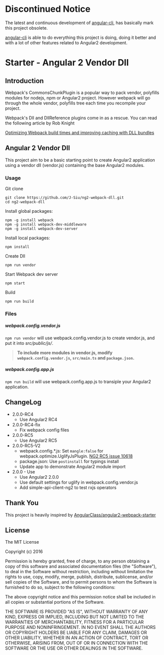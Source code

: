 # Discontinued Notice
The latest and continuous development of [angular-cli](https://github.com/angular/angular-cli), has basically mark this project obsolete.

[angular-cli](https://github.com/angular/angular-cli) is able to do everything this project is doing, doing it better and with a lot of other features related to Angular2 development.

# Starter - Angular 2 Vendor Dll

## Introduction

Webpack's CommonsChunkPlugin is a popular way to pack vendor, polyfills modules for nodejs, npm or Angular2 project. However webpack will go through the whole vendor, polyfills tree each time you recompile your project.

Webpack's Dll and DllReference plugins come in as a rescue. You can read the following article by Rob Knight

[Optimizing Webpack build times and improving caching with DLL bundles](https://robertknight.github.io/posts/webpack-dll-plugins/)

## Angular 2 Vendor Dll

This project aim to be a basic starting point to create Angular2 application using a vendor dll (vendor.js) containing the base Angular2 modules.

### Usage
Git clone
```
git clone https://github.com/J-Siu/ng2-webpack-dll.git
cd ng2-webpack-dll
```

Install global packages:
```
npm -g install webpack
npm -g install webpack-dev-middleware
npm -g install webpack-dev-server
```

Install local packages:
```
npm install
```

Create Dll
```
npm run vendor
```

Start Webpack dev server
```
npm start
```

Build
```
npm run build
```

### Files
##### webpack.config.vendor.js

`npm run vendor` will use webpack.config.vendor.js to create vendor.js, and put it into *src/public/js/*.

>__To include more modules in vendor.js, modify `webpack.config.vendor.js`, `src/main.ts` and `package.json`.__

##### webpack.config.app.js

`npm run build` will use webpack.config.app.js to transiple your Angular2 application.

## ChangeLog
- 2.0.0-RC4
	- Use Angular2 RC4
- 2.0.0-RC4-fix
	- Fix webpack config files
- 2.0.0-RC5
	- Use Angular2 RC5
- 2.0.0-RC5-V2
	- webpack.config.*.js: Set `mangle:false` for webpack.optimize.UglifyJsPlugin. [NG2 RC5 issue 10618](https://github.com/angular/angular/issues/10618)
	- package.json: Use `postinstall` for typings install
	- Update app to demonstrate Angular2 module import
- 2.0.0 - Use
	- Use Angular2 2.0.0
	- Use default settings for uglify in webpack.config.vendor.js
	- Add simple-api-client-ng2 to test rxjs operators

## Thank You

This project is heavily inspired by [AngularClass/angular2-webpack-starter](https://github.com/AngularClass/angular2-webpack-starter)

## License

The MIT License

Copyright (c) 2016

Permission is hereby granted, free of charge, to any person obtaining a copy
of this software and associated documentation files (the "Software"), to deal
in the Software without restriction, including without limitation the rights
to use, copy, modify, merge, publish, distribute, sublicense, and/or sell
copies of the Software, and to permit persons to whom the Software is
furnished to do so, subject to the following conditions:

The above copyright notice and this permission notice shall be included in
all copies or substantial portions of the Software.

THE SOFTWARE IS PROVIDED "AS IS", WITHOUT WARRANTY OF ANY KIND, EXPRESS OR
IMPLIED, INCLUDING BUT NOT LIMITED TO THE WARRANTIES OF MERCHANTABILITY,
FITNESS FOR A PARTICULAR PURPOSE AND NONINFRINGEMENT. IN NO EVENT SHALL THE
AUTHORS OR COPYRIGHT HOLDERS BE LIABLE FOR ANY CLAIM, DAMAGES OR OTHER
LIABILITY, WHETHER IN AN ACTION OF CONTRACT, TORT OR OTHERWISE, ARISING FROM,
OUT OF OR IN CONNECTION WITH THE SOFTWARE OR THE USE OR OTHER DEALINGS IN
THE SOFTWARE.
